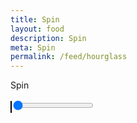 ```yaml
---
title: Spin
layout: food
description: Spin
meta: Spin
permalink: /feed/hourglass
---
```


Spin

<section class="container">
<div style="width: 400px; height: 400px;">
<canvas width=100 height=100 style="border: 1px solid black;">
</canvas>
<input type="range" min="1" max="100" value="0" class="slider" id="hourglass">
<style>
canvas {
  image-rendering: optimizeSpeed;             /* Older versions of FF          */
  image-rendering: -moz-crisp-edges;          /* FF 6.0+                       */
  image-rendering: -webkit-optimize-contrast; /* Safari                        */
  image-rendering: -o-crisp-edges;            /* OS X & Windows Opera (12.02+) */
  image-rendering: pixelated;                 /* Awesome future-browsers       */
  -ms-interpolation-mode: nearest-neighbor;   /* IE                            */
}
</style>
<script src="/feed/hourglass.js"></script>
</div>
</section>
